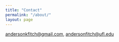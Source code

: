 ```yaml
---
title: "Contact"
permalink: "/about/"
layout: page
---
```


andersonkfitch@gmail.com, andersonfitch@ufl.edu
